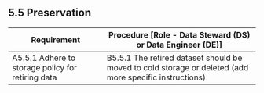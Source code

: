 **5.5 Preservation**
------------------

| **Requirement**                                                                                                    | **Procedure** \[Role - Data Steward (DS) or Data Engineer (DE)\]                              |
|--------------------------------------------------------------------------------------------------------------------|-----------------------------------------------------------------------------------------------|
| A5.5.1 Adhere to storage policy for retiring data                      | B5.5.1 The retired dataset should be moved to cold storage or deleted (add more specific instructions) |
